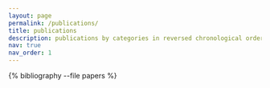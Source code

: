 ```yaml
---
layout: page
permalink: /publications/
title: publications
description: publications by categories in reversed chronological order
nav: true
nav_order: 1
---
```

<!-- _pages/publications.md -->
<div class="publications">

{% bibliography --file papers %}

</div>
